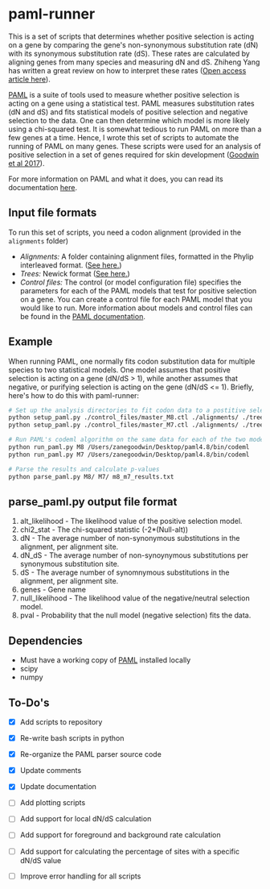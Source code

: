 # paml-runner
This is a set of scripts that determines whether positive selection is acting on a gene by comparing the gene's non-synonymous substitution rate (dN) with its synonymous substitution rate (dS). These rates are calculated by aligning genes from many species and measuring dN and dS. Zhiheng Yang has written a great review on how to interpret these rates \([Open access article here](http://abacus.gene.ucl.ac.uk/ziheng/pdf/2000YangBielawskiTREEv15p496.pdf)\).

[PAML](http://abacus.gene.ucl.ac.uk/software/paml.html) is a suite of tools used to measure whether positive selection is acting on a gene using a statistical test. PAML measures substitution rates (dN and dS) and fits statistical models of positive selection and negative selection to the data. One can then determine which model is more likely using a chi-squared test. It is somewhat tedious to run PAML on more than a few genes at a time. Hence, I wrote this set of scripts to automate the running of PAML on many genes. These scripts were used for an analysis of positive selection in a set of genes required for skin development \([Goodwin et al 2017](http://journal.frontiersin.org/article/10.3389/fgene.2016.00227/full)\). 

For more information on PAML and what it does, you can read its documentation [here](http://abacus.gene.ucl.ac.uk/software/pamlDOC.pdf).

## Input file formats

To run this set of scripts, you need a codon alignment (provided in the ```alignments``` folder)

* _Alignments:_ A folder containing alignment files, formatted in the Phylip interleaved format. \([See here.](http://evolution.genetics.washington.edu/phylip/doc/sequence.html)\)
* _Trees:_ Newick format \([See here.](http://evolution.genetics.washington.edu/phylip/newicktree.html)\)
* _Control files:_ The control (or model configuration file) specifies the parameters for each of the PAML models that test for positive selection on a gene. You can create a control file for each PAML model that you would like to run. More information about models and control files can be found in the [PAML documentation](http://abacus.gene.ucl.ac.uk/software/pamlDOC.pdf).

## Example

When running PAML, one normally fits codon substitution data for multiple species to two statistical models. One model assumes that positive selection is acting on a gene (dN/dS > 1), while another assumes that negative, or purifying selection is acting on the gene (dN/dS <= 1). Briefly, here's how to do this with paml-runner:

```bash
# Set up the analysis directories to fit codon data to a postitive selection model (M8) and a negative selection model (M7)
python setup_paml.py ./control_files/master_M8.ctl ./alignments/ ./trees/14_species_great_ape.nwk M8
python setup_paml.py ./control_files/master_M7.ctl ./alignments/ ./trees/14_species_great_ape.nwk M7

# Run PAML's codeml algorithm on the same data for each of the two models
python run_paml.py M8 /Users/zanegoodwin/Desktop/paml4.8/bin/codeml
python run_paml.py M7 /Users/zanegoodwin/Desktop/paml4.8/bin/codeml

# Parse the results and calculate p-values
python parse_paml.py M8/ M7/ m8_m7_results.txt
```
## parse_paml.py output file format

1. alt_likelihood - The likelihood value of the positive selection model.
2. chi2_stat - The chi-squared statistic (-2\*(Null-alt))
3. dN - The average number of non-synonymous substitutions in the alignment, per alignment site.
4. dN_dS - The average number of non-synoynymous substitutions per synonymous substitution site.
5. dS - The average number of synomnymous substitutions in the alignment, per alignment site. 
6. genes - Gene name
7. null_likelihood - The likelihood value of the negative/neutral selection model.
8. pval - Probability that the null model (negative selection) fits the data. 

## Dependencies

+ Must have a working copy of [PAML](http://abacus.gene.ucl.ac.uk/software/paml.html) installed locally
+ scipy
+ numpy

## To-Do's

- [x] Add scripts to repository
- [x] Re-write bash scripts in python
- [x] Re-organize the PAML parser source code
- [x] Update comments
- [x] Update documentation
- [ ] Add plotting scripts
- [ ] Add support for local dN/dS calculation
- [ ] Add support for foreground and background rate calculation
- [ ] Add support for calculating the percentage of sites with a specific dN/dS value
- [ ] Improve error handling for all scripts

